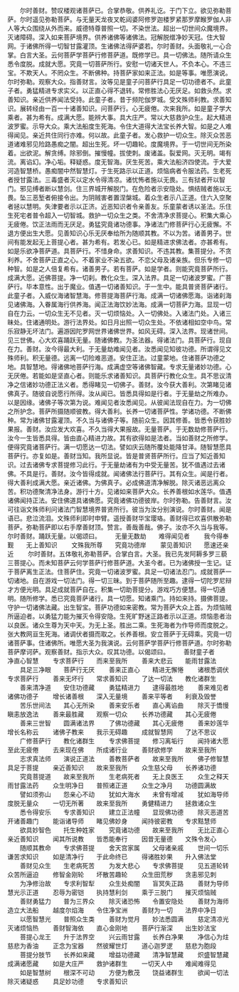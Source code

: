 <!-- { "loadSidebar": true } -->
　　尔时善财。赞叹楼观诸菩萨已。合掌恭敬。供养礼讫。于门下立。欲见弥勒菩萨。尔时遥见弥勒菩萨。与无量天龙夜叉乾闼婆阿修罗迦楼罗紧那罗摩睺罗伽人非人等大众围绕从外而来。威德特尊普照一切。不染世法。超出一切世间众魔境界。灭诸障碍。深入如来菩萨境界。供养诸佛等诸佛法。冠解脱缯净妙天冠。住大智网。于诸佛所得一切智甘露灌顶。生诸佛法得萨婆若。尔时善财。头面敬礼一心合掌。白言大圣。云何菩萨学菩萨行修菩萨道。既修学已。具一切佛法。随所请众生悉令度脱。成就大愿。究竟一切菩萨所行。安慰一切诸天世人。不负本心。不违三宝。不欺天人。不罔众生。不断佛种。持菩萨家如来正法。如是等事。唯愿演说。尔时弥勒。观察大众。指善财言。汝等见是童子问菩萨行具足一切功德者不。此童子者。勇猛精进专求实义。以正直心得不退转。常修胜法心无厌足。如救头然。求善知识。亲近供养闻法受持。此童子者。昔于频陀伽罗城。受文殊师利教。求善知识。展转经由一百一十诸善知识。问菩萨行。心无疲倦。次来我所。如是童子学大乘者。甚为希有。成满大愿。能辨大事。具大庄严。常以大慈救护众生。起大精进波罗蜜。示导大众。乘大法船度生死海。令住大道得大法宝长养大智。如是之人难得闻见。亲近共住同行亦难。何以故。此童子者。发心救护一切众生。除灭众苦恶道诸难邪见险路愚痴之闇。超出生死。坏一切趣轮。度魔境界。于一切世间无所染着。出欲泥。解贪缚。除邪倒。摧慢幢。拔使刺。废诸盖。裂爱网。灭无明。竭有流。离谄幻。净心垢。释疑惑。度无智海。厌生死苦。乘大法船济四使流。于大爱河造智慧桥。愚痴闇中然智慧灯。于生死路示以正道。烦恼病者令服法药。生老死者授甘露法。三毒盛者灭以定水令得清凉。诸忧怖者施以无畏。三有狱者开以智门。邪见缚者断以慧剑。住三界城开解脱门。在危险者示安隐处。惧结贼者施以无畏。坠三恶堑者俯接令出。为阴贼害者置涅槃城。着众生者示八正道。住六入空聚者拯以慧明。失津要者示以正济。近恶知识者令亲善友。乐童蒙者诱以圣法。乐住生死宅者普令超入一切智城。救护一切众生之类。不舍清净求菩提心。积集大乘心无疲倦。饮正法雨而无厌足。勇猛究竟诸功德事。净诸法门修菩萨行心无疲懈。不退方便出生大愿。见善知识心乐无厌奉给所为随顺其教。不以为苦。诸善男子。世间有能发起无上菩提心者。甚为希有。若发心已。如是精进求佛法者。亦甚希有。如是乐欲净菩萨道。具菩萨行。不惜身命。求善知识。不违其教。集菩提分。不贪利养。不舍菩萨正直之心。不着家业不染五欲。不恋父母及诸亲族。但乐专修一切种智。如是之人倍复希有。诸善男子。若有菩萨。如是学者。则能究竟菩萨所行。成满大愿。近佛菩提。净一切刹。教化众生。深入法界。具足一切诸波罗蜜。广菩萨行。毕本意性。出于魔业。值遇一切诸善知识。于一生中。能具普贤菩萨诸行。此童子者。入威仪海诸智慧海。修菩提海菩萨行海。成满一切诸佛愿海。诣诸刹海见诸佛海。入眷属海行供养海。闻正法海饮妙法海。成满一切菩萨力海。显现一切自在力云。一切众生无不见者。灭一切烦恼处。入一切佛处。入诸法门处。入诸三昧处。住诸通明处。游行法界处。如日月出照一切众生处。不依诸相如空中鸟。常乐寂静无坏法门。遍游因陀罗网世界诸佛世界。如风无碍。深入法界。现诸世间。见三世佛。心大欢喜踊跃无量。随诸佛教。为圣法器。得诸法门。具菩萨行。现自在力。善财。汝今得最大利。于无量劫难闻见者。汝悉闻见知彼功德。所谓得见文殊师利。积无量德。远离一切险难恶道。安住正法。过童蒙地。住诸菩萨功德之地。具智慧地。得诸佛地菩萨行海。成满虚空等诸佛智藏。专求无量诸妙功德。心无厌倦。若能如是坚直心者。则能乐求诸善知识。具菩萨行教化众生。具不思议清净之信诸妙功德正法义者。悉得睹见一切佛子。善财。汝今获大善利。次第睹见诸佛真子。随彼自说愿行所得。汝从闻已。皆悉具得如是行者。于无量劫之所难办。以是因缘。诸佛子等次第为说。难闻见者汝悉闻见。从彼闻法现自在力。为一切佛之所护念。菩萨所摄随顺彼教。得大善利。长养一切诸菩萨性。学诸功德。不断佛种。常为诸佛甘露灌顶。不久当与诸佛子等。随前众生。因其修善。皆悉令获胜妙果报。善财。汝应发大欢喜。不久当得大果报故。无量菩萨。于无数劫修菩萨行。汝今一生皆悉具得。皆由直心精进力故。其有欲得如是法者。当如善财之所修学。便得究竟诸菩萨行。满一切愿达一切法。譬如庆云随所覆处能降甘泽。随智慧愿具菩萨行。亦复如是。善财当知。我所显说。皆是普贤菩萨所行。应当了知近善知识。过去诸佛专求菩提修习此行。于无量劫诸有为中受无量苦。犹不值遇过去诸佛。不具是行。善财。汝今皆得成就。闻诸佛法行菩萨行。其有众生。闻是行者。得大善利成满大愿。亲近诸佛。为佛真子。必成佛道清净解脱。除灭诸恶远离众苦。积功德聚清净法身。游行十方。见诸如来菩萨大众。长养善根如水莲华。值遇诸佛闻持正法。安住佛道具诸佛愿。究竟诸佛功德彼岸。尔时弥勒。告善财言。汝可往诣文殊师利问诸法门智慧境界普贤所行。彼当为汝分别演说。尔时善财。闻是语已。悲泣流泪。文殊师利即时申臂。遥授善财华宝璎珞。善财得已欢喜供散弥勒菩萨。弥勒菩萨即以右手摩善财顶。赞言。善哉善哉。佛子。汝亦不久当与我等。尔时善财。踊跃无量。以偈颂曰。
　　无量无数劫　　难得闻见者
　　我今得奉觐　　无上善知识
　　文殊我所尊　　究竟功德岸
　　蒙见善知识　　愿速还亲近
　　尔时善财。五体敬礼弥勒菩萨。合掌白言。大圣。我已先发阿耨多罗三藐三菩提心。而未知菩萨云何学菩萨行修菩萨道。大圣今者。已为诸佛授一生记。证于菩萨离生正法。住菩萨住。究竟一切诸波罗蜜。具足一切诸法忍门。成就菩萨一切诸地。自在游戏一切法门。得一切三昧。到于菩萨随所至趣。逮得一切陀罗尼辩才方便光明。具足成就菩萨自在。积集一切助菩提分。游戏巧方便慧。得一切通明。随所修学。悉已究竟菩萨诸行。具一切愿。知诸乘门。持如来持。摄佛菩提。守护一切诸佛法藏。出生智宝。菩萨功德如来密教。常为菩萨大众上首。为烦恼贼所逼迫者。以勇猛力能为摧灭令得安隐。生死旷野迷正路者示以正道。烦恼患者治以良医。诸众生尊为天中天。为无上圣。胜出二乘。生死海者为作导师而度脱之。张大教网亘生死海。诸调伏者摄而取之。长养善根。安立菩萨于无碍乘。究竟一切诸菩萨事。住诸佛所。唯愿大圣为我演说。云何菩萨学菩萨行修菩萨道。尔时弥勒菩萨摩诃萨。观察善财。指示大众。叹其功德。以偈颂曰。
　　善财童子者　　净直心智慧
　　专求菩萨行　　而来至我所
　　善来大悲云　　能雨甘露法
　　具足三净眼　　菩萨行无厌
　　善来正直心　　精进无懈惓
　　诸根悉调伏　　专求菩萨行
　　善来无坏行　　常求善知识
　　了达一切法　　教化诸群生
　　善来清净道　　安住功德藏
　　勇猛精进力　　逮得最胜地
　　善来难见者　　诸佛功德子
　　增长诸善根　　深入无量境
　　善来平等者　　利衰及毁誉
　　苦乐世间法　　其心无所染
　　善来安乐者　　直心离谄曲
　　除灭于憍慢　　瞋恚放逸法
　　善来最胜藏　　观察一切众
　　长养功德藏　　其心无疲倦
　　善来三世智　　圆满诸法界
　　了佛功德藏　　其心无疲倦
　　善来妙莲华　　增长名称云
　　诸佛子教来　　我示无碍趣
　　成就智慧网　　了达不思议
　　广修菩萨行　　教化诸群生
　　专求佛菩提　　修习离垢行
　　闻持诸大愿　　至此无疲倦
　　去来现在佛　　所成诸行业
　　善财欲修学　　故来至我所
　　志求真法师　　演说正道法
　　善教菩萨者　　故来至我所
　　佛子修智慧　　具足于菩提
　　亲近善知识　　故来至我所
　　众生慈父母　　长养诸功德
　　究竟菩提道　　故来至我所
　　生老病死者　　无上良医王
　　众生之释天　　雨甘露法药
　　众生明净日　　普照诸正道
　　众生之净月　　功德圆满故
　　譬如须弥山　　怨亲心不动
　　犹如大海水　　未曾有增减
　　犹如海导师　　度脱无量众
　　一切无所著　　故来至我所
　　勇健精进力　　拯救诸众生
　　悉令得安乐　　专求善知识
　　建立正法幢　　显现佛功德
　　除灭恶道苦　　开诸善趣门
　　能诣诸导师　　睹见佛妙身
　　闻持彼密教　　专求黠慧师
　　欲具妙智色　　托生种姓家
　　究竟诸功德　　故来至我所
　　无比正直心　　亲近善知识
　　闻其所说教　　皆悉能奉行
　　因昔无量德　　文殊令发心
　　随顺其教命　　专求佛菩提
　　舍天宫家属　　父母诸亲戚
　　世间一切乐　　谦苦求知识
　　如是清净行　　于此命终已
　　得诸胜妙果　　升入佛法堂
　　善财见众生　　生老病死苦
　　为发大悲心　　专求佛菩提
　　见五道轮转　　众苦所逼迫
　　修智金刚轮　　坏散苦趣轮
　　众生田荒秽　　贪恚邪见刺
　　为净修治故　　专求利智犁
　　众生处痴闇　　盲冥失正路
　　善财为导师　　慧光示正道
　　忍辱为密铠　　执持慧利剑
　　乘于三脱门　　摧灭烦恼贼
　　善财勇猛力　　普为三界众
　　除灭诸恐怖　　令置安隐处
　　善财为海师　　造立大法船
　　越度尔焰海　　令住净宝洲
　　善财为一切　　法界中净日
　　以愿智慧光　　普照众生类
　　善财为觉月　　妙法悉圆满
　　慈定清凉光　　灭诸烦恼热
　　善财智海依　　直心金刚地
　　菩萨行渐深　　出生妙法宝
　　菩提心龙王　　升于法界空
　　兴云雨甘露　　长养白净果
　　净信心为炷　　慈悲为香油
　　正念为宝器　　然彼耀世灯
　　道心迦罗逻　　慈悲为胞段
　　菩提分肢节　　长养如来藏
　　增益功德藏　　清净智慧藏
　　炽盛智慧藏　　成满诸愿藏
　　如是大庄严　　救护诸群生
　　一切天人中　　难闻难得见
　　如是智慧树　　根深不可动
　　方便为敷茂　　饶益诸群生
　　欲闻一切法　　除灭诸疑惑
　　具足妙功德　　专求善知识
